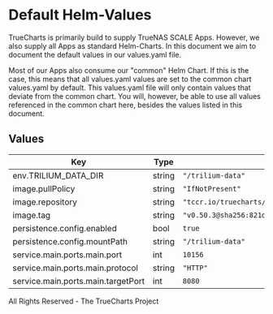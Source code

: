 # Default Helm-Values

TrueCharts is primarily build to supply TrueNAS SCALE Apps.
However, we also supply all Apps as standard Helm-Charts. In this document we aim to document the default values in our values.yaml file.

Most of our Apps also consume our "common" Helm Chart.
If this is the case, this means that all values.yaml values are set to the common chart values.yaml by default. This values.yaml file will only contain values that deviate from the common chart.
You will, however, be able to use all values referenced in the common chart here, besides the values listed in this document.

## Values

| Key | Type | Default | Description |
|-----|------|---------|-------------|
| env.TRILIUM_DATA_DIR | string | `"/trilium-data"` |  |
| image.pullPolicy | string | `"IfNotPresent"` |  |
| image.repository | string | `"tccr.io/truecharts/trilium-notes"` |  |
| image.tag | string | `"v0.50.3@sha256:821dba1159411b65ffa89a404ab64ccabdb958dd35dc99a9a81420c2c5980012"` |  |
| persistence.config.enabled | bool | `true` |  |
| persistence.config.mountPath | string | `"/trilium-data"` |  |
| service.main.ports.main.port | int | `10156` |  |
| service.main.ports.main.protocol | string | `"HTTP"` |  |
| service.main.ports.main.targetPort | int | `8080` |  |

All Rights Reserved - The TrueCharts Project
